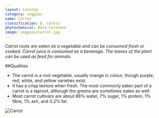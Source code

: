 ```yaml
---
layout: catalog
category: veggies
name: Carrot
classification: D. carota
phytochemical: Beta Carotene
image: veggies/carrot.jpg
---
```


*Carrot roots are eaten as a vegetable and can be consumed fresh or cooked. Carrot juice is consumed as a beverage. The leaves of the plant can be used as feed for animals.*

##Qualities 
 
- The carrot is a root vegetable, usually orange in colour, though purple, red, white, and yellow varieties exist.
- It has a crisp texture when fresh. The most commonly eaten part of a carrot is a taproot, although the greens are sometimes eaten as well.
- Most carrot cultivars are about 88% water, 7% sugar, 1% protein, 1% fibre, 1% ash, and 0.2% fat.

![Carrot](http://upload.wikimedia.org/wikipedia/commons/3/32/Carrots_of_many_colors.jpg)
